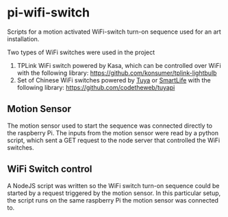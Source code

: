 # pi-wifi-switch
Scripts for a motion activated WiFi-switch turn-on sequence used for an art installation.

Two types of WiFi switches were used in the project
1. TPLink WiFi switch powered by Kasa, which can be controlled over WiFi with the following library: https://github.com/konsumer/tplink-lightbulb
1. Set of Chinese WiFi switches powered by [Tuya](https://www.tuya.com/) or [SmartLife](https://play.google.com/store/apps/details?id=com.tuya.smartlife&hl=en) with the following library: https://github.com/codetheweb/tuyapi

## Motion Sensor
The motion sensor used to start the sequence was connected directly to the raspberry Pi. The inputs from the motion sensor were read by a python script, which sent a GET request to the node server that controlled the WiFi switches.

## WiFi Switch control
A NodeJS script was written so the WiFi switch turn-on sequence could be started by a request triggered by the motion sensor. In this particular setup, the script runs on the same raspberry Pi the motion sensor was connected to.
